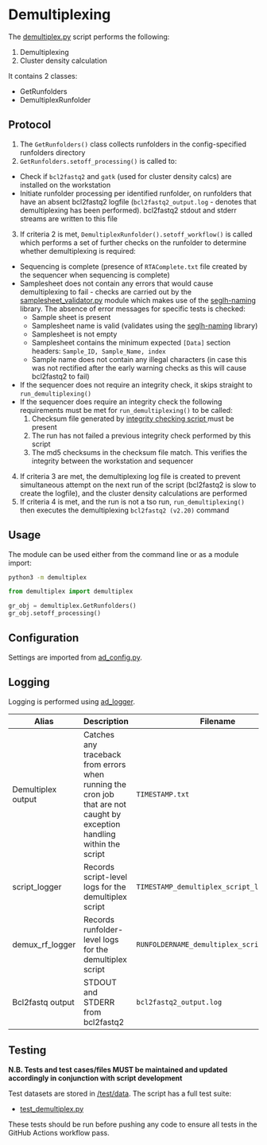 # Demultiplexing

The [demultiplex.py](../demultiplex.py) script performs the following:

1. Demultiplexing
2. Cluster density calculation

It contains 2 classes:
- GetRunfolders
- DemultiplexRunfolder

## Protocol

1. The `GetRunfolders()` class collects runfolders in the config-specified runfolders directory
2. `GetRunfolders.setoff_processing()` is called to:
-  Check if `bcl2fastq2` and `gatk` (used for cluster density calcs) are installed on the workstation
- Initiate runfolder processing per identified runfolder, on runfolders that have an absent bcl2fastq2 logfile (`bcl2fastq2_output.log` - denotes that demultiplexing has been performed). bcl2fastq2 stdout and stderr streams are written to this file
3. If criteria 2 is met, `DemultiplexRunfolder().setoff_workflow()` is called which performs a set of further checks on the runfolder to determine whether demultiplexing is required:
- Sequencing is complete (presence of `RTAComplete.txt` file created by the sequencer when sequencing is complete)
- Samplesheet does not contain any errors that would cause demultiplexing to fail - checks are carried out by the [samplesheet_validator.py](../samplesheet_validator/samplesheet_validator.py) module which makes use of the [seglh-naming](https://github.com/moka-guys/seglh-naming) library. The absence of error messages for specific tests is checked:
   * Sample sheet is present
   * Samplesheet name is valid (validates using the [seglh-naming](https://github.com/moka-guys/seglh-naming) library)
   * Samplesheet is not empty
   * Samplesheet contains the minimum expected `[Data]` section headers: `Sample_ID, Sample_Name, index`
   * Sample name does not contain any illegal characters (in case this was not rectified after the early warning checks as this will cause bcl2fastq2 to fail)
- If the sequencer does not require an integrity check, it skips straight to `run_demultiplexing()`
- If the sequencer does require an integrity check the following requirements must be met for `run_demultiplexing()` to be called:
  1. Checksum file generated by [integrity checking script
  ](https://github.com/moka-guys/integrity_checking/blob/master/sequencer_checksum.py)
must be present
  2. The run has not failed a previous integrity check performed by this script
  3. The md5 checksums in the checksum file match. This verifies the integrity between the workstation and sequencer
4. If criteria 3 are met, the demultiplexing log file is created to prevent simultaneous attempt on the next run of the script (bcl2fastq2 is slow to create the logfile), and the cluster density calculations are performed
5. If criteria 4 is met, and the run is not a tso run, `run_demultiplexing()` then executes the demultiplexing `bcl2fastq2 (v2.20)` command

## Usage

The module can be used either from the command line or as a module import:

```bash
python3 -m demultiplex
```

```python
from demultiplex import demultiplex

gr_obj = demultiplex.GetRunfolders()
gr_obj.setoff_processing()
```

## Configuration

Settings are imported from [ad_config.py](../config/ad_config.py).

## Logging

Logging is performed using [ad_logger](../ad_logger/ad_logger.py).

| Alias | Description | Filename | Location |
| ------------------ | ------------------------------------------------------------------------------ | ----------------------------------------------------- | ---------------------------------------------------------------------------------- |
| Demultiplex output | Catches any traceback from errors when running the cron job that are not caught by exception handling within the script | `TIMESTAMP.txt` | `/usr/local/src/mokaguys/automate_demultiplexing_logfiles/Demultiplexing_stdout` |
| script_logger | Records script-level logs for the demultiplex script | `TIMESTAMP_demultiplex_script_log.log` | `/usr/local/src/mokaguys/automate_demultiplexing_logfiles/demultiplexing_script_logfiles/` |
| demux_rf_logger | Records runfolder-level logs for the demultiplex script | `RUNFOLDERNAME_demultiplex_script_log.log` | `/usr/local/src/mokaguys/automate_demultiplexing_logfiles/demultiplexing_script_logfiles/` |
 Bcl2fastq output | STDOUT and STDERR from bcl2fastq2 | `bcl2fastq2_output.log` | Within the runfolder |

## Testing

**N.B. Tests and test cases/files MUST be maintained and updated accordingly in conjunction with script development**

Test datasets are stored in [/test/data](../test/data). The script has a full test suite:
* [test_demultiplex.py](../test/test_demultiplex.py)
  
These tests should be run before pushing any code to ensure all tests in the GitHub Actions workflow pass.
